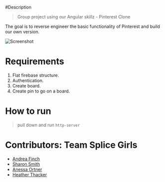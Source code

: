 #Description
> Group project using our Angular skillz - Pinterest Clone

The goal is to reverse engineer the basic functionality of Pinterest and build our own version.

![Screenshot](https://raw.githubusercontent.com/nss-evening-cohort-05/pinsync-fastenation-2/master/images/screangrab.png)

# Requirements
1. Flat firebase structure.
2. Authentication.
3. Create board.
4. Create pin to go on a board.


# How to run
> pull down and run `http-server`

# Contributors: Team Splice Girls
- [Andrea Finch](https://github.com/aefinch)
- [Sharon Smith](https://github.com/SMITHsharon)
- [Anessa Ortner](https://github.com/anessao)
- [Heather Thacker](https://github.com/hhthacker)